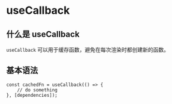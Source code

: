 # useCallback

## 什么是 useCallback

`useCallback` 可以用于缓存函数，避免在每次渲染时都创建新的函数。

## 基本语法

```tsx
const cachedFn = useCallback(() => {
    // do something
}, [dependencies]);
```